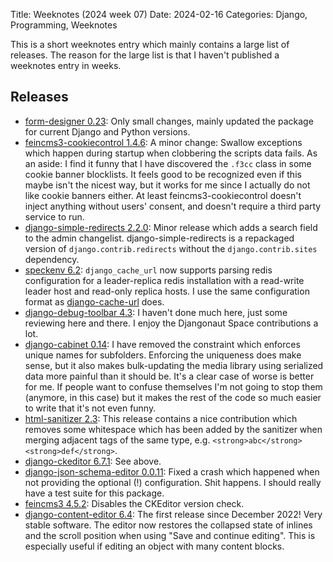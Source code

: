 Title: Weeknotes (2024 week 07)
Date: 2024-02-16
Categories: Django, Programming, Weeknotes

This is a short weeknotes entry which mainly contains a large list of releases. The reason for the large list is that I haven't published a weeknotes entry in weeks.

## Releases

- [form-designer 0.23](https://pypi.org/project/form-designer/): Only small changes, mainly updated the package for current Django and Python versions.
- [feincms3-cookiecontrol 1.4.6](https://pypi.org/project/feincms3-cookiecontrol/): A minor change: Swallow exceptions which happen during startup when clobbering the scripts data fails. As an aside: I find it funny that I have discovered the `.f3cc` class in some cookie banner blocklists. It feels good to be recognized even if this maybe isn't the nicest way, but it works for me since I actually do not like cookie banners either. At least feincms3-cookiecontrol doesn't inject anything without users' consent, and doesn't require a third party service to run.
- [django-simple-redirects 2.2.0](https://pypi.org/project/django_simple_redirects/): Minor release which adds a search field to the admin changelist. django-simple-redirects is a repackaged version of `django.contrib.redirects` without the `django.contrib.sites` dependency.
- [speckenv 6.2](https://pypi.org/project/speckenv/): `django_cache_url` now supports parsing redis configuration for a leader-replica redis installation with a read-write leader host and read-only replica hosts. I use the same configuration format as [django-cache-url](https://github.com/epicserve/django-cache-url) does.
- [django-debug-toolbar 4.3](https://pypi.org/project/django-debug-toolbar/): I haven't done much here, just some reviewing here and there. I enjoy the Djangonaut Space contributions a lot.
- [django-cabinet 0.14](https://pypi.org/project/django-cabinet/): I have removed the constraint which enforces unique names for subfolders. Enforcing the uniqueness does make sense, but it also makes bulk-updating the media library using serialized data more painful than it should be. It's a clear case of worse is better for me. If people want to confuse themselves I'm not going to stop them (anymore, in this case) but it makes the rest of the code so much easier to write that it's not even funny.
- [html-sanitizer 2.3](https://pypi.org/project/html-sanitizer/): This release contains a nice contribution which removes some whitespace which has been added by the sanitizer when merging adjacent tags of the same type, e.g. `<strong>abc</strong><strong>def</strong>`.
- [django-ckeditor 6.7.1](https://pypi.org/project/django-ckeditor/): See above.
- [django-json-schema-editor 0.0.11](https://pypi.org/project/django-json-schema-editor/): Fixed a crash which happened when not providing the optional (!) configuration. Shit happens. I should really have a test suite for this package.
- [feincms3 4.5.2](https://pypi.org/project/feincms3/): Disables the CKEditor version check.
- [django-content-editor 6.4](https://pypi.org/project/django-content-editor/): The first release since December 2022! Very stable software. The editor now restores the collapsed state of inlines and the scroll position when using "Save and continue editing". This is especially useful if editing an object with many content blocks.

